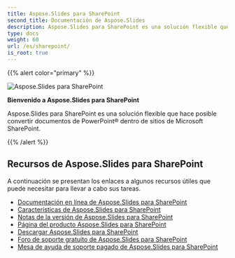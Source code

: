 ```yaml
---
title: Aspose.Slides para SharePoint
second_title: Documentación de Aspose.Slides
description: Aspose.Slides para SharePoint es una solución flexible que hace posible convertir documentos de PowerPoint® dentro de sitios de Microsoft SharePoint.
type: docs
weight: 60
url: /es/sharepoint/
is_root: true
---
```


{{% alert color="primary" %}}

![Aspose.Slides para SharePoint](home_1.png)

**Bienvenido a Aspose.Slides para SharePoint**

Aspose.Slides para SharePoint es una solución flexible que hace posible convertir documentos de PowerPoint® dentro de sitios de Microsoft SharePoint.

{{% /alert %}}

## **Recursos de Aspose.Slides para SharePoint**

A continuación se presentan los enlaces a algunos recursos útiles que puede necesitar para llevar a cabo sus tareas.

- [Documentación en línea de Aspose.Slides para SharePoint](/slides/es/sharepoint/)
- [Características de Aspose.Slides para SharePoint](/slides/es/sharepoint/features/)
- [Notas de la versión de Aspose.Slides para SharePoint](https://releases.aspose.com/slides/sharepoint/release-notes/)
- [Página del producto Aspose.Slides para SharePoint](https://products.aspose.com/slides/sharepoint/)
- [Descargar Aspose.Slides para SharePoint](https://releases.aspose.com/slides/sharepoint/)
- [Foro de soporte gratuito de Aspose.Slides para SharePoint](https://forum.aspose.com/c/slides/11)
- [Mesa de ayuda de soporte pagado de Aspose.Slides para SharePoint](https://helpdesk.aspose.com/)
